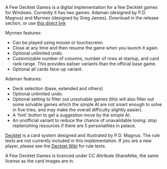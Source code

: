 A Few Decktet Games is a digital implementation for a few Decktet games for Windows. Currently it has two games: Adaman (designed by P.D. Magnus) and Myrmex (designed by Greg James).
Download in the release section, or use [this direct link](https://github.com/gjchangmu/A-Few-Decktet-Games/releases/download/v2.1/A.Few.Decktet.Games.exe)

Myrmex features:
- Can be played using mouse or touchscreen.
- Close at any time and then resume the game when you launch it again.
- Optional unlimited undo.
- Customizable number of columns, number of rows at startup, and card rank range. This provides ealiser variants than the official base game.
- Optional all cards face-up variant.

Adaman features:
- Deck selection (base, extended and others)
- Optional unlimited undo.
- Optional setting to filter out unsolvable games (this will also filter out some solvable games which the simple AI are not smart enough to solve in five tries, and may make the overall difficulty slightly easier).
- A 'hint' button to get a suggestion move by the simple AI.
- An unofficial variant to reduce the chance of unavaildable losing: stop replenishing resources if there are 5 personalities in palace.


[Decktet](https://www.decktet.com/) is a card system designed and illustrated by P.D. Magnus.
The rule texts are not currently included in this implementation. If you are a new player, please see the [Decktet Wiki](http://decktet.wikidot.com/game:myrmex) for rule texts.

A Few Decktet Games is licenced under CC Attribute ShareAlike, the same license as the card images are in.
